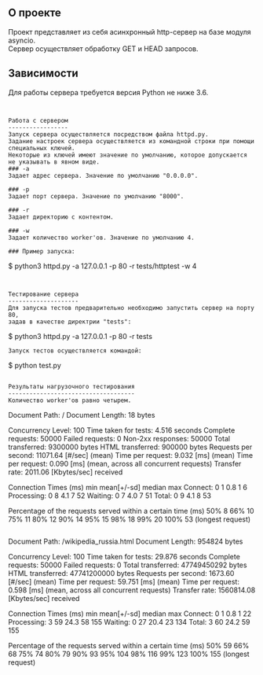 О проекте
---------
Проект представляет из себя асинхронный http-сервер на базе модуля asyncio.  
Сервер осуществляет обработку GET и HEAD запросов.


Зависимости
-----------    
Для работы сервера требуется версия Python не ниже 3.6.

```


Работа с сервером
-----------------
Запуск сервера осуществляется посредством файла httpd.py.  
Задание настроек сервера осуществляется из командной строки при помощи специальных ключей.  
Некоторые из ключей имеют значение по умолчанию, которое допускается не указывать в явном виде.  
### -a  
Задает адрес сервера. Значение по умолчанию "0.0.0.0".     
  
### -p
Задает порт сервера. Значение по умолчанию "8000".      

### -r  
Задает директорию с контентом.  

### -w  
Задает количество worker'ов. Значение по умолчанию 4.  

### Пример запуска:
```
$ python3 httpd.py -a 127.0.0.1 -p 80 -r tests/httptest -w 4
```


Тестирование сервера
--------------------
Для запуска тестов предварительно необходимо запустить сервер на порту 80,
задав в качестве директрии "tests":
```
$ python3 httpd.py -a 127.0.0.1 -p 80 -r tests
```
Запуск тестов осуществляется командой:
```
$ python test.py
```

Результаты нагрузочного тестирования
------------------------------------
Количество worker'ов равно четырем.
```
Document Path:          /
Document Length:        18 bytes

Concurrency Level:      100
Time taken for tests:   4.516 seconds
Complete requests:      50000
Failed requests:        0
Non-2xx responses:      50000
Total transferred:      9300000 bytes
HTML transferred:       900000 bytes
Requests per second:    11071.64 [#/sec] (mean)
Time per request:       9.032 [ms] (mean)
Time per request:       0.090 [ms] (mean, across all concurrent requests)
Transfer rate:          2011.06 [Kbytes/sec] received

Connection Times (ms)
              min  mean[+/-sd] median   max
Connect:        0    1   0.8      1       6
Processing:     0    8   4.1      7      52
Waiting:        0    7   4.0      7      51
Total:          0    9   4.1      8      53

Percentage of the requests served within a certain time (ms)
  50%      8
  66%     10
  75%     11
  80%     12
  90%     14
  95%     15
  98%     18
  99%     20
 100%     53 (longest request)
```
```
Document Path:          /wikipedia_russia.html
Document Length:        954824 bytes

Concurrency Level:      100
Time taken for tests:   29.876 seconds
Complete requests:      50000
Failed requests:        0
Total transferred:      47749450292 bytes
HTML transferred:       47741200000 bytes
Requests per second:    1673.60 [#/sec] (mean)
Time per request:       59.751 [ms] (mean)
Time per request:       0.598 [ms] (mean, across all concurrent requests)
Transfer rate:          1560814.08 [Kbytes/sec] received

Connection Times (ms)
              min  mean[+/-sd] median   max
Connect:        0    1   0.8      1      22
Processing:     3   59  24.3     58     155
Waiting:        0   27  20.4     23     134
Total:          3   60  24.2     59     155

Percentage of the requests served within a certain time (ms)
  50%     59
  66%     68
  75%     74
  80%     79
  90%     93
  95%    104
  98%    116
  99%    123
 100%    155 (longest request)
 ```